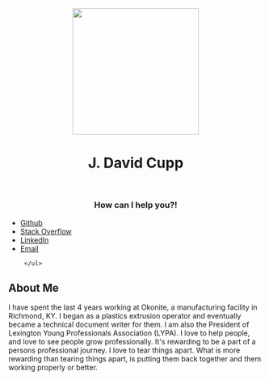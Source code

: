 <!DOCTYPE html>
 
 <html>
   <head>
     <title>J. David Cupp</title>
     <link href="http://www.cssfontstack.com/andale-mono" rel="stylesheet">
     <link href="style.css" type="text/css" rel="stylesheet">
   </head>
   <body>
   
   <header>
     <center>
     <img class="img-triangle" src="" height="250" width="250">
     <h1>J. David Cupp</h1>
     </center>
   </header>
 
   <body>
   <nav>
     <center><h3>How can I help you?!</h3></center>
     <ul>
       <li><a href="rmkhttps://github.com/Davecupp">Github</a></li>
       <li><a href="http://stackoverflow.com/users/7948222/j-david-cupp?tab=profile">Stack Overflow</a></li>
       <li><a href="www.linkedin.com/in/jdavidcupp">LinkedIn</a></li>
       <li><a href="mailto:j.davidcupp@gmail.com">Email</a></li>
 
     </ul>
   </nav>
   <article>
     <h2>About Me</h2>
     <p>
     I have spent the last 4 years working at Okonite, a manufacturing facility in Richmond, KY. I began as a plastics extrusion operator and eventually became a technical document writer for them. I am also the President of Lexington Young Professionals Association (LYPA). I love to help people, and love to see people grow professionally. It's rewarding to be a part of a persons professional journey. I love to tear things apart. What is more rewarding than tearing things apart, is putting them back together and them working properly or better. 
     </p>
 
   </article>
   </body>
 
 </html>